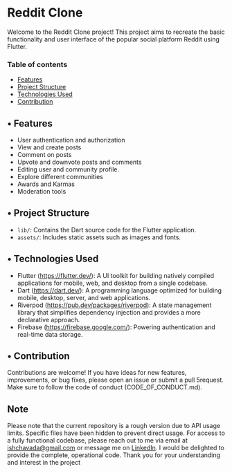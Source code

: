 # Reddit Clone
Welcome to the Reddit Clone project! This project aims to recreate the basic functionality and user interface of the popular social platform Reddit using Flutter.

### Table of contents
* [Features](#Features)
* [Project Structure](#project-structure)
* [Technologies Used](#technologies-used)
* [Contribution](#contribution)

## •	Features
- User authentication and authorization
- View and create posts
- Comment on posts
- Upvote and downvote posts and comments
- Editing user and community profile.
- Explore different communities
- Awards and Karmas
- Moderation tools

## •	Project Structure
- `lib/`: Contains the Dart source code for the Flutter application.
- `assets/`: Includes static assets such as images and fonts.


## •	Technologies Used

-	Flutter
(https://flutter.dev/): A UI toolkit for building natively compiled applications for mobile, web, and desktop from a single codebase.
-	Dart
(https://dart.dev/): A programming language optimized for building mobile, desktop, server, and web applications.
- Riverpod
(https://pub.dev/packages/riverpod): A state management library that simplifies dependency injection and provides a more declarative approach.
- Firebase
(https://firebase.google.com/): Powering authentication and real-time data storage.


## •	Contribution
Contributions are welcome! If you have ideas for new features, improvements, or bug fixes, please open an issue or submit a pull 5request. Make sure to follow the code of conduct (CODE_OF_CONDUCT.md).

## Note
Please note that the current repository is a rough version due to API usage limits. Specific files have been hidden to prevent direct usage. For access to a fully functional codebase, please reach out to me via email at ishchavada@gmail.com or message me on [LinkedIn](#www.linkedin.com/in/isha-chavada-108a5a257). I would be delighted to provide the complete, operational code. Thank you for your understanding and interest in the project
